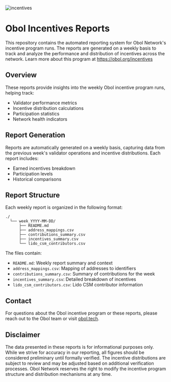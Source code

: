 ![incentives](https://framerusercontent.com/images/2Z8Sb7Im4ztuVKI9IL9oLUtysU.png)

# Obol Incentives Reports

This repository contains the automated reporting system for Obol Network's incentive program runs. The reports are generated on a weekly basis to track and analyze the performance and distribution of incentives across the network. Learn more about this program at https://obol.org/incentives

## Overview

These reports provide insights into the weekly Obol incentive program runs, helping track:
- Validator performance metrics
- Incentive distribution calculations
- Participation statistics
- Network health indicators

## Report Generation

Reports are automatically generated on a weekly basis, capturing data from the previous week's validator operations and incentive distributions. Each report includes:

- Earned incentives breakdown
- Participation levels
- Historical comparisons

## Report Structure

Each weekly report is organized in the following format:
```
./
  └── week_YYYY-MM-DD/
      ├── README.md
      ├── address_mappings.csv
      ├── contributions_summary.csv
      ├── incentives_summary.csv
      └── lido_csm_contributors.csv
```

The files contain:
- `README.md`: Weekly report summary and context
- `address_mappings.csv`: Mapping of addresses to identifiers
- `contributions_summary.csv`: Summary of contributions for the week
- `incentives_summary.csv`: Detailed breakdown of incentives
- `lido_csm_contributors.csv`: Lido CSM contributor information

## Contact

For questions about the Obol incentive program or these reports, please reach out to the Obol team or visit [obol.tech](https://obol.tech).

## Disclaimer

The data presented in these reports is for informational purposes only. While we strive for accuracy in our reporting, all figures should be considered preliminary until formally verified. The incentive distributions are subject to review and may be adjusted based on additional verification processes. Obol Network reserves the right to modify the incentive program structure and distribution mechanisms at any time.
